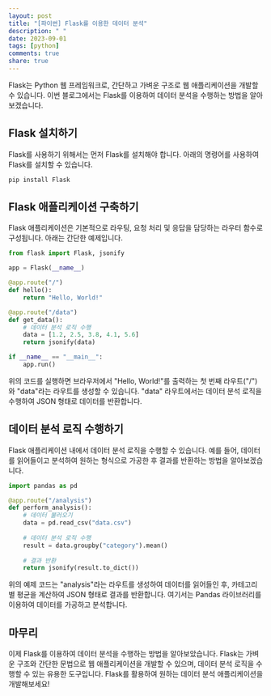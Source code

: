 ```yaml
---
layout: post
title: "[파이썬] Flask를 이용한 데이터 분석"
description: " "
date: 2023-09-01
tags: [python]
comments: true
share: true
---
```


Flask는 Python 웹 프레임워크로, 간단하고 가벼운 구조로 웹 애플리케이션을 개발할 수 있습니다. 이번 블로그에서는 Flask를 이용하여 데이터 분석을 수행하는 방법을 알아보겠습니다.

## Flask 설치하기
Flask를 사용하기 위해서는 먼저 Flask를 설치해야 합니다. 아래의 명령어를 사용하여 Flask를 설치할 수 있습니다.

```python
pip install Flask
```

## Flask 애플리케이션 구축하기
Flask 애플리케이션은 기본적으로 라우팅, 요청 처리 및 응답을 담당하는 라우터 함수로 구성됩니다. 아래는 간단한 예제입니다.

```python
from flask import Flask, jsonify

app = Flask(__name__)

@app.route("/")
def hello():
    return "Hello, World!"

@app.route("/data")
def get_data():
    # 데이터 분석 로직 수행
    data = [1.2, 2.5, 3.8, 4.1, 5.6]
    return jsonify(data)

if __name__ == "__main__":
    app.run()
```

위의 코드를 실행하면 브라우저에서 "Hello, World!"를 출력하는 첫 번째 라우트("/")와 "data"라는 라우트를 생성할 수 있습니다. "data" 라우트에서는 데이터 분석 로직을 수행하여 JSON 형태로 데이터를 반환합니다.

## 데이터 분석 로직 수행하기
Flask 애플리케이션 내에서 데이터 분석 로직을 수행할 수 있습니다. 예를 들어, 데이터를 읽어들이고 분석하여 원하는 형식으로 가공한 후 결과를 반환하는 방법을 알아보겠습니다.

```python
import pandas as pd

@app.route("/analysis")
def perform_analysis():
    # 데이터 불러오기
    data = pd.read_csv("data.csv")
    
    # 데이터 분석 로직 수행
    result = data.groupby("category").mean()
    
    # 결과 반환
    return jsonify(result.to_dict())
```

위의 예제 코드는 "analysis"라는 라우트를 생성하여 데이터를 읽어들인 후, 카테고리별 평균을 계산하여 JSON 형태로 결과를 반환합니다. 여기서는 Pandas 라이브러리를 이용하여 데이터를 가공하고 분석합니다.

## 마무리
이제 Flask를 이용하여 데이터 분석을 수행하는 방법을 알아보았습니다. Flask는 가벼운 구조와 간단한 문법으로 웹 애플리케이션을 개발할 수 있으며, 데이터 분석 로직을 수행할 수 있는 유용한 도구입니다. Flask를 활용하여 원하는 데이터 분석 애플리케이션을 개발해보세요!